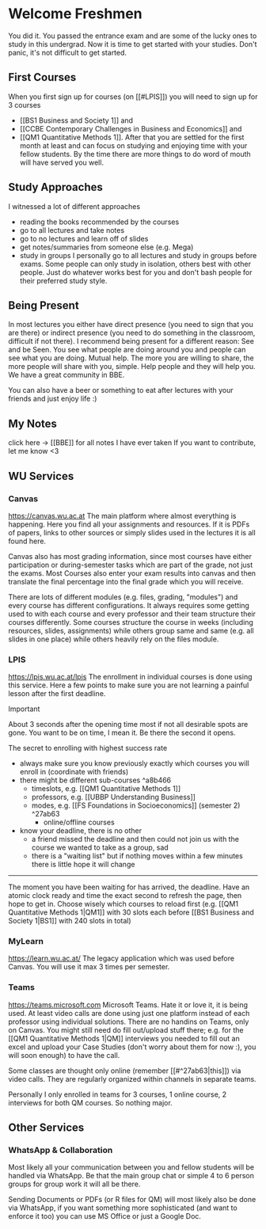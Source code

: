 # Welcome Freshmen
You did it. You passed the entrance exam and are some of the lucky ones to study in this undergrad. Now it is time to get started with your studies. Don't panic, it's not difficult to get started.
## First Courses
When you first sign up for courses (on [[#LPIS]]) you will need to sign up for 3 courses
- [[BS1 Business and Society 1]] and 
- [[CCBE Contemporary Challenges in Business and Economics]] and
- [[QM1 Quantitative Methods 1]].
After that you are settled for the first month at least and can focus on studying and enjoying time with your fellow students. By the time there are more things to do word of mouth will have served you well.
## Study Approaches
I witnessed a lot of different approaches
- reading the books recommended by the courses
- go to all lectures and take notes
- go to no lectures and learn off of slides
- get notes/summaries from someone else (e.g. Mega)
- study in groups
I personally go to all lectures and study in groups before exams. Some people can only study in isolation, others best with other people. Just do whatever works best for you and don't bash people for their preferred study style.
## Being Present
In most lectures you either have direct presence (you need to sign that you are there) or indirect presence (you need to do something in the classroom, difficult if not there). I recommend being present for a different reason: See and be Seen.
You see what people are doing around you and people can see what you are doing. Mutual help. The more you are willing to share, the more people will share with you, simple. Help people and they will help you. We have a great community in BBE.

You can also have a beer or something to eat after lectures with your friends and just enjoy life :)
## My Notes
click here -> [[BBE]] for all notes I have ever taken
If you want to contribute, let me know <3
## WU Services
### Canvas
https://canvas.wu.ac.at
The main platform where almost everything is happening. Here you find all your assignments and resources. If it is PDFs of papers, links to other sources or simply slides used in the lectures it is all found here.

Canvas also has most grading information, since most courses have either participation or during-semester tasks which are part of the grade, not just the exams. Most Courses also enter your exam results into canvas and then translate the final percentage into the final grade which you will receive.

There are lots of different modules (e.g. files, grading, "modules") and every course has different configurations. It always requires some getting used to with each course and every professor and their team structure their courses differently. Some courses structure the course in weeks (including resources, slides, assignments) while others group same and same (e.g. all slides in one place) while others heavily rely on the files module.
### LPIS
https://lpis.wu.ac.at/lpis
The enrollment in individual courses is done using this service. Here a few points to make sure you are not learning a painful lesson after the first deadline.

>[!important]
>About 3 seconds after the opening time most if not all desirable spots are gone. You want to be on time, I mean it. Be there the second it opens. 

The secret to enrolling with highest success rate
- always make sure you know previously exactly which courses you will enroll in (coordinate with friends)
- there might be different sub-courses ^a8b466
	- timeslots, e.g. [[QM1 Quantitative Methods 1]]
	- professors, e.g. [[UBBP Understanding Business]]
	- modes, e.g. [[FS Foundations in Socioeconomics]] (semester 2)  ^27ab63
		- online/offline courses
- know your deadline, there is no other
	- a friend missed the deadline and then could not join us with the course we wanted to take as a group, sad
	- there is a "waiting list" but if nothing moves within a few minutes there is little hope it will change
---
The moment you have been waiting for has arrived, the deadline. Have an atomic clock ready and time the exact second to refresh the page, then hope to get in. Choose wisely which courses to reload first (e.g. [[QM1 Quantitative Methods 1|QM1]] with 30 slots each before [[BS1 Business and Society 1|BS1]] with 240 slots in total)

### MyLearn
https://learn.wu.ac.at/
The legacy application which was used before Canvas. You will use it max 3 times per semester.
### Teams
https://teams.microsoft.com
Microsoft Teams. Hate it or love it, it is being used. At least video calls are done using just one platform instead of each professor using individual solutions. There are no handins on Teams, only on Canvas. You might still need do fill out/upload stuff there; e.g. for the [[QM1 Quantitative Methods 1|QM]] interviews you needed to fill out an excel and upload your Case Studies (don't worry about them for now :), you will soon enough) to have the call.

Some classes are thought only online (remember [[#^27ab63|this]]) via video calls. They are regularly organized within channels in separate teams.

Personally I only enrolled in teams for 3 courses, 1 online course, 2 interviews for both QM courses. So nothing major. 
## Other Services
### WhatsApp & Collaboration
Most likely all your communication between you and fellow students will be handled via WhatsApp. Be that the main group chat or simple 4 to 6 person groups for group work it will all be there.

Sending Documents or PDFs (or R files for QM) will most likely also be done via WhatsApp, if you want something more sophisticated (and want to enforce it too) you can use MS Office or just a Google Doc.